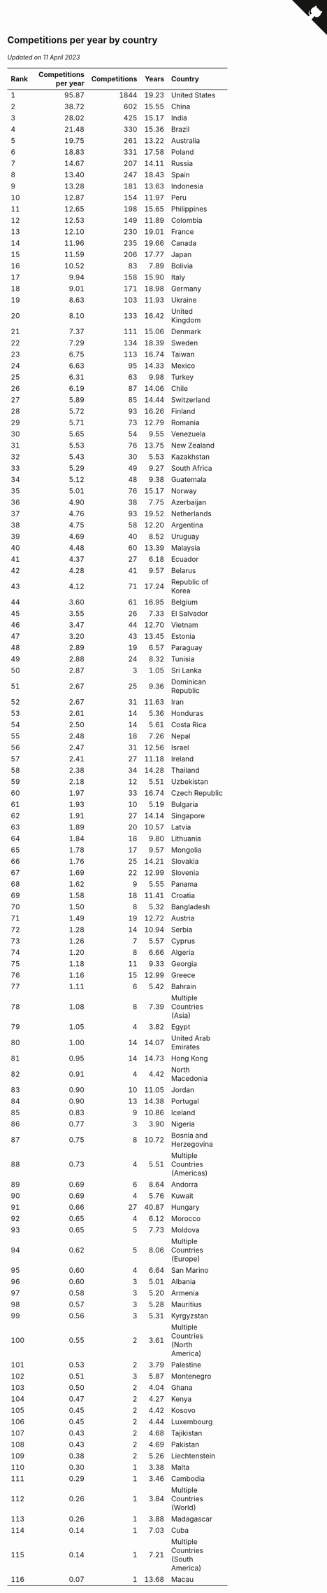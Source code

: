 ## Competitions per year by country

*Updated on 11 April 2023*

| Rank | Competitions per year | Competitions | Years | Country |
| :--- | ---: | ---: | ---: | :--- |
| 1 | 95.87 | 1844 | 19.23 | United States |
| 2 | 38.72 | 602 | 15.55 | China |
| 3 | 28.02 | 425 | 15.17 | India |
| 4 | 21.48 | 330 | 15.36 | Brazil |
| 5 | 19.75 | 261 | 13.22 | Australia |
| 6 | 18.83 | 331 | 17.58 | Poland |
| 7 | 14.67 | 207 | 14.11 | Russia |
| 8 | 13.40 | 247 | 18.43 | Spain |
| 9 | 13.28 | 181 | 13.63 | Indonesia |
| 10 | 12.87 | 154 | 11.97 | Peru |
| 11 | 12.65 | 198 | 15.65 | Philippines |
| 12 | 12.53 | 149 | 11.89 | Colombia |
| 13 | 12.10 | 230 | 19.01 | France |
| 14 | 11.96 | 235 | 19.66 | Canada |
| 15 | 11.59 | 206 | 17.77 | Japan |
| 16 | 10.52 | 83 | 7.89 | Bolivia |
| 17 | 9.94 | 158 | 15.90 | Italy |
| 18 | 9.01 | 171 | 18.98 | Germany |
| 19 | 8.63 | 103 | 11.93 | Ukraine |
| 20 | 8.10 | 133 | 16.42 | United Kingdom |
| 21 | 7.37 | 111 | 15.06 | Denmark |
| 22 | 7.29 | 134 | 18.39 | Sweden |
| 23 | 6.75 | 113 | 16.74 | Taiwan |
| 24 | 6.63 | 95 | 14.33 | Mexico |
| 25 | 6.31 | 63 | 9.98 | Turkey |
| 26 | 6.19 | 87 | 14.06 | Chile |
| 27 | 5.89 | 85 | 14.44 | Switzerland |
| 28 | 5.72 | 93 | 16.26 | Finland |
| 29 | 5.71 | 73 | 12.79 | Romania |
| 30 | 5.65 | 54 | 9.55 | Venezuela |
| 31 | 5.53 | 76 | 13.75 | New Zealand |
| 32 | 5.43 | 30 | 5.53 | Kazakhstan |
| 33 | 5.29 | 49 | 9.27 | South Africa |
| 34 | 5.12 | 48 | 9.38 | Guatemala |
| 35 | 5.01 | 76 | 15.17 | Norway |
| 36 | 4.90 | 38 | 7.75 | Azerbaijan |
| 37 | 4.76 | 93 | 19.52 | Netherlands |
| 38 | 4.75 | 58 | 12.20 | Argentina |
| 39 | 4.69 | 40 | 8.52 | Uruguay |
| 40 | 4.48 | 60 | 13.39 | Malaysia |
| 41 | 4.37 | 27 | 6.18 | Ecuador |
| 42 | 4.28 | 41 | 9.57 | Belarus |
| 43 | 4.12 | 71 | 17.24 | Republic of Korea |
| 44 | 3.60 | 61 | 16.95 | Belgium |
| 45 | 3.55 | 26 | 7.33 | El Salvador |
| 46 | 3.47 | 44 | 12.70 | Vietnam |
| 47 | 3.20 | 43 | 13.45 | Estonia |
| 48 | 2.89 | 19 | 6.57 | Paraguay |
| 49 | 2.88 | 24 | 8.32 | Tunisia |
| 50 | 2.87 | 3 | 1.05 | Sri Lanka |
| 51 | 2.67 | 25 | 9.36 | Dominican Republic |
| 52 | 2.67 | 31 | 11.63 | Iran |
| 53 | 2.61 | 14 | 5.36 | Honduras |
| 54 | 2.50 | 14 | 5.61 | Costa Rica |
| 55 | 2.48 | 18 | 7.26 | Nepal |
| 56 | 2.47 | 31 | 12.56 | Israel |
| 57 | 2.41 | 27 | 11.18 | Ireland |
| 58 | 2.38 | 34 | 14.28 | Thailand |
| 59 | 2.18 | 12 | 5.51 | Uzbekistan |
| 60 | 1.97 | 33 | 16.74 | Czech Republic |
| 61 | 1.93 | 10 | 5.19 | Bulgaria |
| 62 | 1.91 | 27 | 14.14 | Singapore |
| 63 | 1.89 | 20 | 10.57 | Latvia |
| 64 | 1.84 | 18 | 9.80 | Lithuania |
| 65 | 1.78 | 17 | 9.57 | Mongolia |
| 66 | 1.76 | 25 | 14.21 | Slovakia |
| 67 | 1.69 | 22 | 12.99 | Slovenia |
| 68 | 1.62 | 9 | 5.55 | Panama |
| 69 | 1.58 | 18 | 11.41 | Croatia |
| 70 | 1.50 | 8 | 5.32 | Bangladesh |
| 71 | 1.49 | 19 | 12.72 | Austria |
| 72 | 1.28 | 14 | 10.94 | Serbia |
| 73 | 1.26 | 7 | 5.57 | Cyprus |
| 74 | 1.20 | 8 | 6.66 | Algeria |
| 75 | 1.18 | 11 | 9.33 | Georgia |
| 76 | 1.16 | 15 | 12.99 | Greece |
| 77 | 1.11 | 6 | 5.42 | Bahrain |
| 78 | 1.08 | 8 | 7.39 | Multiple Countries (Asia) |
| 79 | 1.05 | 4 | 3.82 | Egypt |
| 80 | 1.00 | 14 | 14.07 | United Arab Emirates |
| 81 | 0.95 | 14 | 14.73 | Hong Kong |
| 82 | 0.91 | 4 | 4.42 | North Macedonia |
| 83 | 0.90 | 10 | 11.05 | Jordan |
| 84 | 0.90 | 13 | 14.38 | Portugal |
| 85 | 0.83 | 9 | 10.86 | Iceland |
| 86 | 0.77 | 3 | 3.90 | Nigeria |
| 87 | 0.75 | 8 | 10.72 | Bosnia and Herzegovina |
| 88 | 0.73 | 4 | 5.51 | Multiple Countries (Americas) |
| 89 | 0.69 | 6 | 8.64 | Andorra |
| 90 | 0.69 | 4 | 5.76 | Kuwait |
| 91 | 0.66 | 27 | 40.87 | Hungary |
| 92 | 0.65 | 4 | 6.12 | Morocco |
| 93 | 0.65 | 5 | 7.73 | Moldova |
| 94 | 0.62 | 5 | 8.06 | Multiple Countries (Europe) |
| 95 | 0.60 | 4 | 6.64 | San Marino |
| 96 | 0.60 | 3 | 5.01 | Albania |
| 97 | 0.58 | 3 | 5.20 | Armenia |
| 98 | 0.57 | 3 | 5.28 | Mauritius |
| 99 | 0.56 | 3 | 5.31 | Kyrgyzstan |
| 100 | 0.55 | 2 | 3.61 | Multiple Countries (North America) |
| 101 | 0.53 | 2 | 3.79 | Palestine |
| 102 | 0.51 | 3 | 5.87 | Montenegro |
| 103 | 0.50 | 2 | 4.04 | Ghana |
| 104 | 0.47 | 2 | 4.27 | Kenya |
| 105 | 0.45 | 2 | 4.42 | Kosovo |
| 106 | 0.45 | 2 | 4.44 | Luxembourg |
| 107 | 0.43 | 2 | 4.68 | Tajikistan |
| 108 | 0.43 | 2 | 4.69 | Pakistan |
| 109 | 0.38 | 2 | 5.26 | Liechtenstein |
| 110 | 0.30 | 1 | 3.38 | Malta |
| 111 | 0.29 | 1 | 3.46 | Cambodia |
| 112 | 0.26 | 1 | 3.84 | Multiple Countries (World) |
| 113 | 0.26 | 1 | 3.88 | Madagascar |
| 114 | 0.14 | 1 | 7.03 | Cuba |
| 115 | 0.14 | 1 | 7.21 | Multiple Countries (South America) |
| 116 | 0.07 | 1 | 13.68 | Macau |


<a href="https://github.com/JustinTimeCuber/wca_statistics" class="github-corner" aria-label="View source on Github"><svg width="80" height="80" viewBox="0 0 250 250" style="fill:#151513; color:#fff; position: absolute; top: 0; border: 0; right: 0;" aria-hidden="true"><path d="M0,0 L115,115 L130,115 L142,142 L250,250 L250,0 Z"></path><path d="M128.3,109.0 C113.8,99.7 119.0,89.6 119.0,89.6 C122.0,82.7 120.5,78.6 120.5,78.6 C119.2,72.0 123.4,76.3 123.4,76.3 C127.3,80.9 125.5,87.3 125.5,87.3 C122.9,97.6 130.6,101.9 134.4,103.2" fill="currentColor" style="transform-origin: 130px 106px;" class="octo-arm"></path><path d="M115.0,115.0 C114.9,115.1 118.7,116.5 119.8,115.4 L133.7,101.6 C136.9,99.2 139.9,98.4 142.2,98.6 C133.8,88.0 127.5,74.4 143.8,58.0 C148.5,53.4 154.0,51.2 159.7,51.0 C160.3,49.4 163.2,43.6 171.4,40.1 C171.4,40.1 176.1,42.5 178.8,56.2 C183.1,58.6 187.2,61.8 190.9,65.4 C194.5,69.0 197.7,73.2 200.1,77.6 C213.8,80.2 216.3,84.9 216.3,84.9 C212.7,93.1 206.9,96.0 205.4,96.6 C205.1,102.4 203.0,107.8 198.3,112.5 C181.9,128.9 168.3,122.5 157.7,114.1 C157.9,116.9 156.7,120.9 152.7,124.9 L141.0,136.5 C139.8,137.7 141.6,141.9 141.8,141.8 Z" fill="currentColor" class="octo-body"></path></svg></a><style>.github-corner:hover .octo-arm{animation:octocat-wave 560ms ease-in-out}@keyframes octocat-wave{0%,100%{transform:rotate(0)}20%,60%{transform:rotate(-25deg)}40%,80%{transform:rotate(10deg)}}@media (max-width:500px){.github-corner:hover .octo-arm{animation:none}.github-corner .octo-arm{animation:octocat-wave 560ms ease-in-out}}</style>
